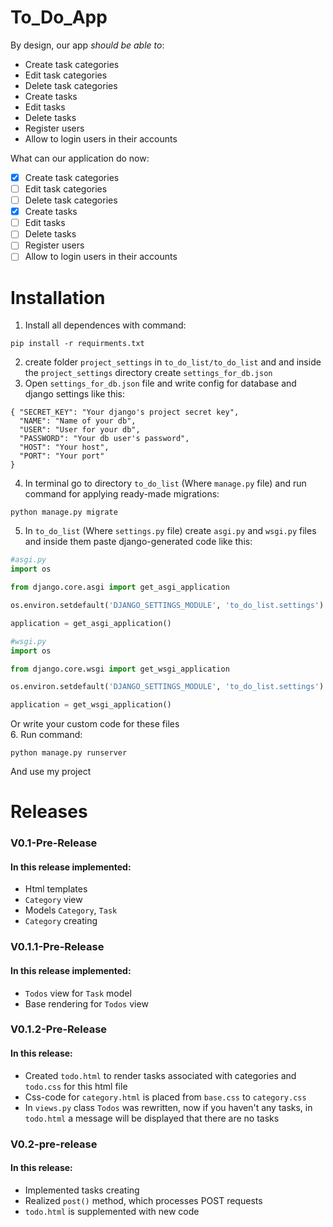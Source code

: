 # To_Do_App
By design, our app *should be able to*:
  - Create task categories
  - Edit task categories
  - Delete task categories
  - Create tasks
  - Edit tasks
  - Delete tasks
  - Register users
  - Allow to login users in their accounts
  
What can our application do now:
  - [X] Create task categories
  - [ ] Edit task categories
  - [ ] Delete task categories
  - [X] Create tasks
  - [ ] Edit tasks
  - [ ] Delete tasks
  - [ ] Register users
  - [ ] Allow to login users in their accounts
  
  #
  # Installation
  1. Install all dependences with command:
  ```console
  pip install -r requirments.txt
  ```
  2. create folder <code>project_settings</code> in <code>to_do_list/to_do_list</code> and and inside the <code>project_settings</code> directory
  create <code>settings_for_db.json</code>
  3. Open <code>settings_for_db.json</code> file and write config for database and django settings like this:  
  ```
  { "SECRET_KEY": "Your django's project secret key",
    "NAME": "Name of your db",
    "USER": "User for your db",
    "PASSWORD": "Your db user's password",
    "HOST": "Your host",
    "PORT": "Your port"
 }
 ```
 4. In terminal go to directory ```to_do_list``` (Where ```manage.py``` file) and run command for applying ready-made migrations:  
 ```console
 python manage.py migrate
 ```
 5. In ```to_do_list``` (Where ```settings.py``` file) create ```asgi.py``` and  ```wsgi.py``` files and inside them paste django-generated code like this:  
```python
#asgi.py
import os

from django.core.asgi import get_asgi_application

os.environ.setdefault('DJANGO_SETTINGS_MODULE', 'to_do_list.settings')

application = get_asgi_application()
```
 ```python
#wsgi.py 
import os

from django.core.wsgi import get_wsgi_application

os.environ.setdefault('DJANGO_SETTINGS_MODULE', 'to_do_list.settings')

application = get_wsgi_application()
 ```
Or write your custom code for these files  
6. Run command: 
```console
python manage.py runserver
```
 And use my project
 
 # Releases
 ### V0.1-Pre-Release  
   
 #### In this release implemented:
  - Html templates
  - ```Category``` view
  - Models ```Category```, ```Task```
  - ```Category``` creating
  
 ### V0.1.1-Pre-Release
 
 #### In this release implemented:
  - ```Todos``` view for ```Task``` model
  - Base rendering for ```Todos``` view
  
### V0.1.2-Pre-Release

####  In this release:
  - Created ```todo.html``` to render tasks associated with categories and ```todo.css``` for this html file
  - Css-code for ```category.html``` is placed from ```base.css``` to  ```category.css```
  - In ```views.py``` class ```Todos``` was rewritten, now if you haven't any tasks, in ```todo.html``` a message will be displayed that there are no tasks
### V0.2-pre-release
#### In this release:
  - Implemented tasks creating
  - Realized ```post()``` method, which processes POST requests
  - ```todo.html``` is supplemented with new code

#
